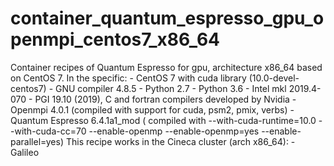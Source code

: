 # container_quantum_espresso_gpu_openmpi_centos7_x86_64
Container recipes of Quantum Espresso for gpu, architecture x86_64 based on CentOS 7.  In the specific:  - CentOS 7 with cuda library (10.0-devel-centos7)  - GNU compiler 4.8.5 - Python 2.7 - Python 3.6 - Intel mkl 2019.4-070 - PGI 19.10 (2019), C and fortran compilers developed by Nvidia - Openmpi 4.0.1 (compiled with support for cuda, psm2, pmix, verbs)  - Quantum Espresso 6.4.1a1_mod ( compiled with --with-cuda-runtime=10.0 --with-cuda-cc=70 --enable-openmp --enable-openmp=yes --enable-parallel=yes)  This recipe works in the Cineca cluster (arch x86_64):  - Galileo
